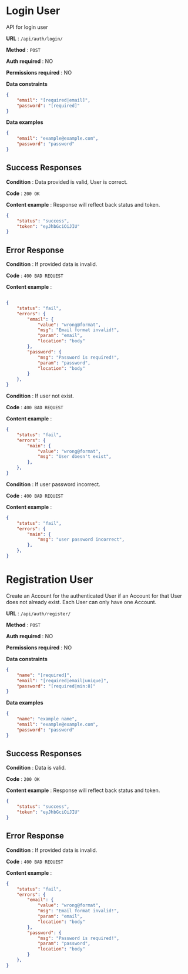 # Login User

API for login user

**URL** : `/api/auth/login/`

**Method** : `POST`

**Auth required** : NO

**Permissions required** : NO

**Data constraints**

```json
{
    "email": "[required|email]",
    "password": "[required]"
}
```

**Data examples**

```json
{
    "email": "example@example.com",
    "password": "password"
}
```

## Success Responses

**Condition** : Data provided is valid, User is correct.

**Code** : `200 OK`

**Content example** : Response will reflect back status and token.

```json
{
    "status": "success",
    "token": "eyJhbGciOiJIU"
}
```

## Error Response

**Condition** : If provided data is invalid.

**Code** : `400 BAD REQUEST`

**Content example** :

```json

{
    "status": "fail",
    "errors": {
        "email": {
            "value": "wrong@format",
            "msg": "Email format invalid!",
            "param": "email",
            "location": "body"
        },
        "password": {
            "msg": "Password is required!",
            "param": "password",
            "location": "body"
        }
    },
}
```

**Condition** : If user not exist.

**Code** : `400 BAD REQUEST`

**Content example** :

```json
{ 
    "status": "fail", 
    "errors": {
        "main": {
            "value": "wrong@format",
            "msg": "User doesn't exist",
        },
    },
}
```

**Condition** : If user password incorrect.

**Code** : `400 BAD REQUEST`

**Content example** :

```json
{ 
    "status": "fail", 
    "errors": {
        "main": {
            "msg": "user password incorrect",
        },
    },
}
```

# Registration User

Create an Account for the authenticated User if an Account for that User does not already exist. Each User can only have one Account.

**URL** : `/api/auth/register/`

**Method** : `POST`

**Auth required** : NO

**Permissions required** : NO

**Data constraints**

```json
{
    "name": "[required]",
    "email": "[required|email|unique]",
    "password": "[required|min:8]"
}
```

**Data examples**

```json
{
    "name": "example name",
    "email": "example@example.com",
    "password": "password"
}
```


## Success Responses

**Condition** : Data is valid.

**Code** : `200 OK`

**Content example** : Response will reflect back status and token.

```json
{
    "status": "success",
    "token": "eyJhbGciOiJIU"
}
```

## Error Response

**Condition** : If provided data is invalid.

**Code** : `400 BAD REQUEST`

**Content example** :

```json
{
    "status": "fail",
    "errors": {
        "email": {
            "value": "wrong@format",
            "msg": "Email format invalid!",
            "param": "email",
            "location": "body"
        },
        "password": {
            "msg": "Password is required!",
            "param": "password",
            "location": "body"
        }
    },
}
```
